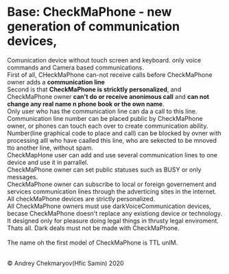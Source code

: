 # Base: CheckMaPhone - new generation of communication devices, 
Comunication device without touch screen and keyboard.
only voice commands and Camera based communications.<br/>
First of all, CHeckMaPhone can-not receive calls before CheckMaPhone owner adds a **communication line** <br/>
Second is that **CheckMaPhone is stricktly personalized**, and CheckMaPhone owner **can't do or receive anonimous call** and **can not change any real name n phone book or the own name**.<br/>
Only user who has the communication line can da a call to this line.<br/>
Communication line number can be placed public by CheckMaPhone owner, or phones can touch each over to create communication ability.<br/>
Number(line graphical code to place and call) can be blocked by ovner with processing alll who have caalled this line, who are sekected to be mnoved tto another line, without spam. <br/>
CheckMapHone user can add and use  several communication lines to one device and use it in parrallel.<br/>
CheckMaPhone owner can set public statuses such as BUSY or only messages.<br/>
CheckMaPhone owner can subscribe to local or foreign governement and services communication lines through the adverticing sites in the internet.<br/>
All checkMaPhone devices are strictly personalized.<br/>
All CheckMaPhone owners must use darkVoiceCommunication devices, becase CheckMaPhone doesn't replace any existiong device or technology. It designed only for pleasure doing legal things in thrusty legal enviroment. Thats all. Dark deals must not be made with CheckMaPhone. <br/>
<br/>
The name oh the first model of CheckMaPhone is TTL unIM.<br/>
<br/>

© Andrey Chekmaryov(Hfic Samin) 2020
